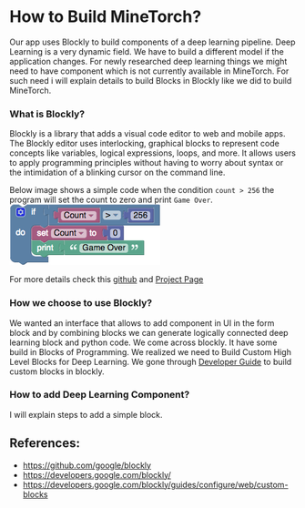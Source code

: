 # How to Build MineTorch?

Our app uses Blockly to build components of a deep learning pipeline. Deep Learning is a very dynamic field. We have to build a different model if the application changes. For newly researched deep learning things we might need to have component which is not currently available in MineTorch. For such need i will explain details to build Blocks in Blockly like we did to build MineTorch.

### What is Blockly?

Blockly is a library that adds a visual code editor to web and mobile apps. The Blockly editor uses interlocking, graphical blocks to represent code concepts like variables, logical expressions, loops, and more. It allows users to apply programming principles without having to worry about syntax or the intimidation of a blinking cursor on the command line.

Below image shows a simple code when the condition `count > 256` the program will set the count to zero and print `Game Over`.
![blocklly_image](Images/simple_blockly.png)

For more details check this [github](https://github.com/google/blockly) and [Project Page](https://developers.google.com/blockly/)

### How we choose to use Blockly?

We wanted an interface that allows to add component in UI in the form block and by combining blocks we can generate logically connected deep learning block and python code. We come across blockly. It have some build in Blocks of Programming. We realized we need to Build Custom High Level Blocks for Deep Learning. We gone through [Developer Guide](https://developers.google.com/blockly/guides/configure/web/custom-blocks) to build custom blocks in blockly. 
  
### How to add Deep Learning Component?

I will explain steps to add a simple block. 

## References:
* https://github.com/google/blockly
* https://developers.google.com/blockly/
* https://developers.google.com/blockly/guides/configure/web/custom-blocks





